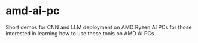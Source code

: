 # amd-ai-pc
Short demos for CNN and LLM deployment on AMD Ryzen AI PCs for those interested in learning how to use these tools on AMD AI PCs
